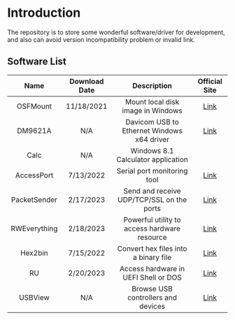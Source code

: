 # Introduction

The repository is to store some wonderful software/driver for development, and also can avoid version incompatibility problem or invalid link.

## Software List

Name|Download Date|Description|Official Site
:---:|:---:|:---:|:---:
OSFMount|11/18/2021|Mount local disk image in Windows|[Link](https://www.osforensics.com/tools/mount-disk-images.html)
DM9621A|N/A|Davicom USB to Ethernet Windows x64 driver|[Link](https://www.catalog.update.microsoft.com/Search.aspx?q=DAVICOM)
Calc|N/A|Windows 8.1 Calculator application
AccessPort|7/13/2022|Serial port monitoring tool|[Link](http://www.sudt.com/en/ap/index.html)
PacketSender|2/17/2023|Send and receive UDP/TCP/SSL on the ports|[Link](https://packetsender.com/)
RWEverything|2/18/2023|Powerful utility to access hardware resource|[Link](http://rweverything.com/)
Hex2bin|7/15/2022|Convert hex files into a binary file|[Link](https://hex2bin.sourceforge.net/)
RU|2/20/2023|Access hardware in UEFI Shell or DOS|[Link](http://ruexe.blogspot.com/)
USBView|N/A|Browse USB controllers and devices|[Link](https://learn.microsoft.com/en-us/windows-hardware/drivers/debugger/usbview)
